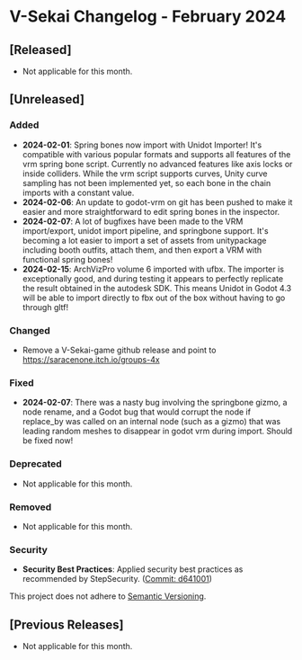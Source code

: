# V-Sekai Changelog - February 2024

## [Released]

- Not applicable for this month.

## [Unreleased]

### Added

- **2024-02-01**: Spring bones now import with Unidot Importer! It's compatible with various popular formats and supports all features of the vrm spring bone script. Currently no advanced features like axis locks or inside colliders. While the vrm script supports curves, Unity curve sampling has not been implemented yet, so each bone in the chain imports with a constant value.
- **2024-02-06**: An update to godot-vrm on git has been pushed to make it easier and more straightforward to edit spring bones in the inspector.
- **2024-02-07**: A lot of bugfixes have been made to the VRM import/export, unidot import pipeline, and springbone support. It's becoming a lot easier to import a set of assets from unitypackage including booth outfits, attach them, and then export a VRM with functional spring bones!
- **2024-02-15**: ArchVizPro volume 6 imported with ufbx. The importer is exceptionally good, and during testing it appears to perfectly replicate the result obtained in the autodesk SDK. This means Unidot in Godot 4.3 will be able to import directly to fbx out of the box without having to go through gltf!

### Changed

- Remove a V-Sekai-game github release and point to <https://saracenone.itch.io/groups-4x>

### Fixed

- **2024-02-07**: There was a nasty bug involving the springbone gizmo, a node rename, and a Godot bug that would corrupt the node if replace_by was called on an internal node (such as a gizmo) that was leading random meshes to disappear in godot vrm during import. Should be fixed now!

### Deprecated

- Not applicable for this month.

### Removed

- Not applicable for this month.

### Security

- **Security Best Practices**: Applied security best practices as recommended by StepSecurity. ([Commit: d641001](https://github.com/V-Sekai/v-sekai-game/commit/d641001))

This project does not adhere to [Semantic Versioning](https://semver.org/spec/v2.0.0.html).

## [Previous Releases]

- Not applicable for this month.
